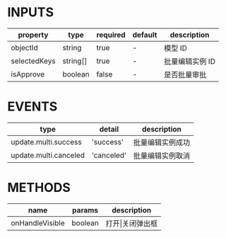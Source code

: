 [//]: # "business-bricks/cmdb-instances/instance-multi-edit.ts"

# INPUTS

| property     | type     | required | default | description     |
| ------------ | -------- | -------- | ------- | --------------- |
| objectId     | string   | true     | -       | 模型 ID         |
| selectedKeys | string[] | true     | -       | 批量编辑实例 ID |
| isApprove    | boolean  | false    | -       | 是否批量审批    |

# EVENTS

| type                  | detail     | description      |
| --------------------- | ---------- | ---------------- |
| update.multi.success  | 'success'  | 批量编辑实例成功 |
| update.multi.canceled | 'canceled' | 批量编辑实例取消 |

# METHODS

| name            | params  | description          |
| --------------- | ------- | -------------------- |
| onHandleVisible | boolean | 打开&#124;关闭弹出框 |
